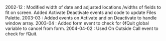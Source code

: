 2002-12 : Modified width of date and adjusted locations /widths of fields to fit on screen. Added Activate Deactivate events and code to update Files Palette.2003-03 : Added events on Activate and on Deactivate to handle window array.2003-04 : Added form event to check for ◊fQuit global variable to cancel from form.2004-04-02 : Used On Outside Call event to check for fQuit.